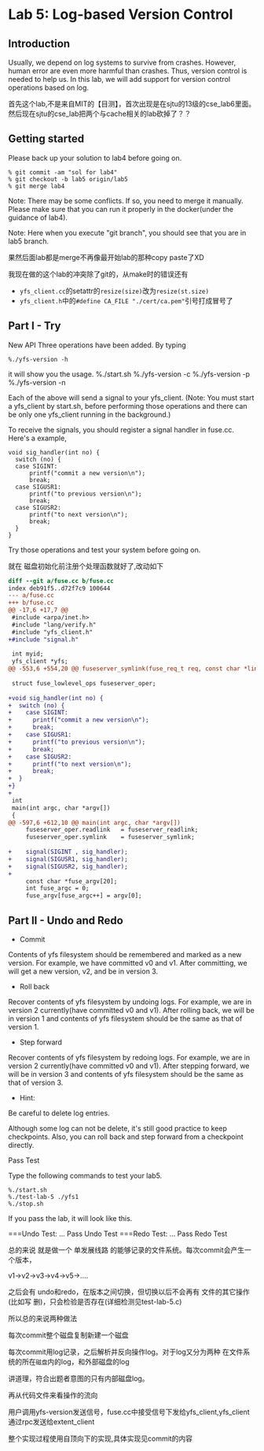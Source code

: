 # Lab 5: Log-based Version Control

## Introduction

Usually, we depend on log systems to survive from crashes. However, human error are even more harmful than crashes. Thus, version control is needed to help us. In this lab, we will add support for version control operations based on log.

首先这个lab,不是来自MIT的【目测】，首次出现是在sjtu的13级的cse_lab6里面。 然后现在sjtu的cse_lab把两个与cache相关的lab砍掉了？？

## Getting started

Please back up your solution to lab4 before going on.

    % git commit -am "sol for lab4"
    % git checkout -b lab5 origin/lab5
    % git merge lab4

Note: There may be some conflicts. If so, you need to merge it manually. Please make sure that you can run it properly in the docker(under the guidance of lab4).

Note: Here when you execute "git branch", you should see that you are in lab5 branch.

果然后面lab都是merge不再像最开始lab的那种copy paste了XD

我现在做的这个lab的冲突除了git的，从make时的错误还有

 * `yfs_client.cc`的setattr的`resize(size)`改为`resize(st.size)`
 * `yfs_client.h`中的`#define CA_FILE "./cert/ca.pem"`引号打成冒号了

## Part I - Try

New API Three operations have been added. By typing

    %./yfs-version -h
  
it will show you the usage.
    %./start.sh
    %./yfs-version -c
    %./yfs-version -p
    %./yfs-version -n
  
Each of the above will send a signal to your yfs_client. (Note: You must start a yfs_client by start.sh, before performing those operations and there can be only one yfs_client running in the background.)

To receive the signals, you should register a signal handler in fuse.cc. Here's a example,

    void sig_handler(int no) {
      switch (no) {
      case SIGINT:
          printf("commit a new version\n");
          break;
      case SIGUSR1:
          printf("to previous version\n");
          break;
      case SIGUSR2:
          printf("to next version\n");
          break;
      }
    }
  
Try those operations and test your system before going on.

就在 磁盘初始化前注册个处理函数就好了,改动如下

```diff
diff --git a/fuse.cc b/fuse.cc
index deb91f5..d72f7c9 100644
--- a/fuse.cc
+++ b/fuse.cc
@@ -17,6 +17,7 @@
 #include <arpa/inet.h>
 #include "lang/verify.h"
 #include "yfs_client.h"
+#include "signal.h"
 
 int myid;
 yfs_client *yfs;
@@ -553,6 +554,20 @@ fuseserver_symlink(fuse_req_t req, const char *link, fuse_ino_t parent, const ch
 
 struct fuse_lowlevel_ops fuseserver_oper;
 
+void sig_handler(int no) {
+  switch (no) {
+    case SIGINT:
+      printf("commit a new version\n");
+      break;
+    case SIGUSR1:
+      printf("to previous version\n");
+      break;
+    case SIGUSR2:
+      printf("to next version\n");
+      break;
+  }
+}
+
 int
 main(int argc, char *argv[])
 {
@@ -597,6 +612,10 @@ main(int argc, char *argv[])
     fuseserver_oper.readlink   = fuseserver_readlink;
     fuseserver_oper.symlink    = fuseserver_symlink;
 
+    signal(SIGINT , sig_handler);
+    signal(SIGUSR1, sig_handler);
+    signal(SIGUSR2, sig_handler);
+
     const char *fuse_argv[20];
     int fuse_argc = 0;
     fuse_argv[fuse_argc++] = argv[0];
```

## Part II - Undo and Redo

 * Commit

 Contents of yfs filesystem should be remembered and marked as a new version. For example, we have committed v0 and v1. After committing, we will get a new version, v2, and be in version 3.

 * Roll back

Recover contents of yfs filesystem by undoing logs. For example, we are in version 2 currently(have committed v0 and v1). After rolling back, we will be in version 1 and contents of yfs filesystem should be the same as that of version 1.

 * Step forward

Recover contents of yfs filesystem by redoing logs. For example, we are in version 2 currently(have committed v0 and v1). After stepping forward, we will be in version 3 and contents of yfs filesystem should be the same as that of version 3.

* Hint:

Be careful to delete log entries.

Although some log can not be delete, it's still good practice to keep checkpoints. Also, you can roll back and step forward from a checkpoint directly.

Pass Test

Type the following commands to test your lab5.

    %./start.sh
    %./test-lab-5 ./yfs1
    %./stop.sh

If you pass the lab, it will look like this.

  ===Undo Test:
  ...
  Pass Undo Test
  ===Redo Test:
  ...
  Pass Redo Test

总的来说 就是做一个 单发展线路 的能够记录的文件系统。每次commit会产生一个版本，

v1->v2->v3->v4->v5->....

之后会有 undo和redo，在版本之间切换，但切换以后不会再有 文件的其它操作(比如写 删)，只会检验是否存在(详细检测见test-lab-5.c)

所以总的来说两种做法

每次commit整个磁盘复制新建一个磁盘

每次commit用log记录，之后解析并反向操作log。对于log又分为两种 在文件系统的所在`磁盘`内的log，和外部磁盘的log

讲道理，符合出题者意图的只有内部磁盘log。

再从代码文件来看操作的流向

用户调用yfs-version发送信号，fuse.cc中接受信号下发给yfs_client,yfs_client通过rpc发送给extent_client

整个实现过程使用自顶向下的实现,具体实现见commit的内容

